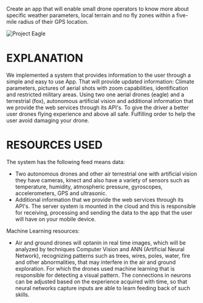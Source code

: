 Create an app that will enable small drone operators to know more about specific weather parameters, local terrain and no fly zones within a five-mile radius of their GPS location.

![Project Eagle](https://s3.amazonaws.com/files.open.nasa.gov/spaceapps/media/f8aa91d4-adde-49d4-9d19-781a5a44cdc9.png)

EXPLANATION
===========

We implemented a system that provides information to the user through a simple and easy to use App.
That will provide updated information:
Climate parameters, pictures of aerial shots with zoom capabilities, identification and restricted military areas.
Using two one aerial drones (eagle) and a terrestrial (fox), autonomous artificial vision and additional information that we provide the web services through its API's.
To give the driver a better user drones flying experience and above all safe. Fulfilling order to help the user avoid damaging your drone.

RESOURCES USED
==============

The system has the following feed means data:
- Two autonomous drones and other air terrestrial one with artificial vision they have cameras, kinect and also have a variety of sensors such as temperature, humidity, atmospheric pressure, gyroscopes, accelerometers, GPS and ultrasonic.
- Additional information that we provide the web services through its API's.
The server system is mounted in the cloud and this is responsible for receiving, processing and sending the data to the app that the user will have on your mobile device.

Machine Learning resources:
- Air and ground drones will optanin in real time images, which will be analyzed by techniques Computer Vision and ANN (Artificial Neural Network), recognizing patterns such as trees, wires, poles, water, fire and other abnormalities, that may interfere in the air and ground exploration. For which the drones used machine learning that is responsible for detecting a visual pattern. The connections in neurons can be adjusted based on the experience acquired with time, so that neural networks capture inputs are able to learn feeding back of such skills.
